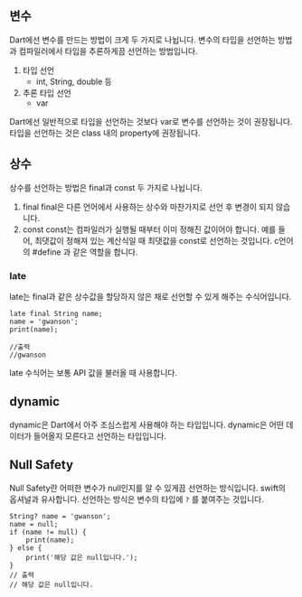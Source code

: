 ## 변수
Dart에선 변수를 만드는 방법이 크게 두 가지로 나뉩니다.
변수의 타입을 선언하는 방법과 컴파일러에서 타입을 추론하게끔 선언하는 방법입니다.

1. 타입 선언
   - int, String, double 등
2. 추론 타입 선언
   - var

Dart에선 일반적으로 타입을 선언하는 것보다 var로 변수를 선언하는 것이 권장됩니다. 타입을 선언하는 것은 class 내의 property에 권장됩니다.

## 상수
상수를 선언하는 방법은 final과 const 두 가지로 나뉩니다.
1. final
   final은 다른 언어에서 사용하는 상수와 마찬가지로 선언 후 변경이 되지 않습니다.
2. const
   const는 컴파일러가 실행될 때부터 이미 정해진 값이어야 합니다. 예를 들어, 최댓값이 정해져 있는 계산식일 때 최댓값을 const로 선언하는 것입니다. c언어의 #define 과 같은 역할을 합니다.

### late
late는 final과 같은 상수값을 할당하지 않은 채로 선언할 수 있게 해주는 수식어입니다.
```
late final String name;
name = 'gwanson';
print(name);

//출력
//gwanson
```

late 수식어는 보통 API 값을 불러올 때 사용합니다.
## dynamic
dynamic은 Dart에서 아주 조심스럽게 사용해야 하는 타입입니다. dynamic은 어떤 데이터가 들어올지 모른다고 선언하는 타입입니다.

## Null Safety
Null Safety란 어떠한 변수가 null인지를 알 수 있게끔 선언하는 방식입니다. swift의 옵셔널과 유사합니다.
선언하는 방식은 변수의 타입에 `?` 를 붙여주는 것입니다.
```
String? name = 'gwanson';
name = null;
if (name != null) {
	print(name);
} else {
	print('해당 값은 null입니다.');
}
// 출력
// 해당 값은 null입니다.
```
